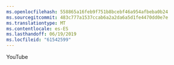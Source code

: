 ```yaml
---
ms.openlocfilehash: 558865a16feb9f751b8bcebf46a954afbeba0b24
ms.sourcegitcommit: 483c777a1537ccab6a2a2da6a5d1fe4470dd0e7e
ms.translationtype: MT
ms.contentlocale: es-ES
ms.lasthandoff: 06/19/2019
ms.locfileid: "61542599"
---
```

YouTube